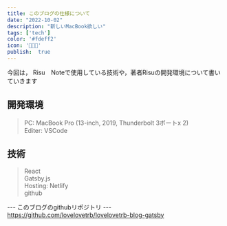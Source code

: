 ```yaml
---
title: このブログの仕様について
date: "2022-10-02"
description: "新しいMacBook欲しい"
tags: ['tech']
color: '#fdeff2'
icon: '🧑🏻‍💻'
publish:  true
---
```


今回は， Risu　Noteで使用している技術や，著者Risuの開発環境について書いていきます

## 開発環境
> PC: MacBook Pro (13-inch, 2019, Thunderbolt 3ポートx 2)   
> Editer: VSCode

## 技術
> React  
> Gatsby.js  
> Hosting: Netlify  
> github    

  

--- このブログのgithubリポジトリ ---
https://github.com/lovelovetrb/lovelovetrb-blog-gatsby
